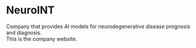 # NeuroINT
Company that provides AI models for neurodegenerative disease prognosis and diagnosis.
<br>This is the company website.
